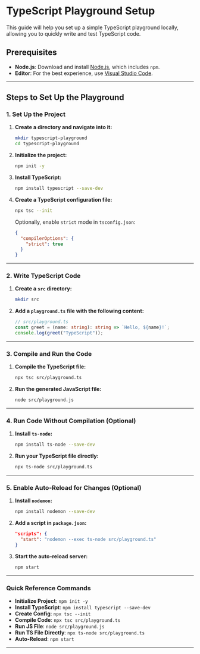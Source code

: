 # TypeScript Playground Setup

This guide will help you set up a simple TypeScript playground locally, allowing you to quickly write and test TypeScript code.

## Prerequisites

- **Node.js**: Download and install [Node.js](https://nodejs.org/), which includes `npm`.
- **Editor**: For the best experience, use [Visual Studio Code](https://code.visualstudio.com/).

---

## Steps to Set Up the Playground

### 1. Set Up the Project

1. **Create a directory and navigate into it:**

   ```bash
   mkdir typescript-playground
   cd typescript-playground
   ```

2. **Initialize the project:**

   ```bash
   npm init -y
   ```

3. **Install TypeScript:**

   ```bash
   npm install typescript --save-dev
   ```

4. **Create a TypeScript configuration file:**
   ```bash
   npx tsc --init
   ```
   Optionally, enable `strict` mode in `tsconfig.json`:
   ```json
   {
     "compilerOptions": {
       "strict": true
     }
   }
   ```

---

### 2. Write TypeScript Code

1. **Create a `src` directory:**

   ```bash
   mkdir src
   ```

2. **Add a `playground.ts` file with the following content:**
   ```typescript
   // src/playground.ts
   const greet = (name: string): string => `Hello, ${name}!`;
   console.log(greet("TypeScript"));
   ```

---

### 3. Compile and Run the Code

1. **Compile the TypeScript file:**

   ```bash
   npx tsc src/playground.ts
   ```

2. **Run the generated JavaScript file:**
   ```bash
   node src/playground.js
   ```

---

### 4. Run Code Without Compilation (Optional)

1. **Install `ts-node`:**

   ```bash
   npm install ts-node --save-dev
   ```

2. **Run your TypeScript file directly:**
   ```bash
   npx ts-node src/playground.ts
   ```

---

### 5. Enable Auto-Reload for Changes (Optional)

1. **Install `nodemon`:**

   ```bash
   npm install nodemon --save-dev
   ```

2. **Add a script in `package.json`:**

   ```json
   "scripts": {
     "start": "nodemon --exec ts-node src/playground.ts"
   }
   ```

3. **Start the auto-reload server:**
   ```bash
   npm start
   ```

---

### Quick Reference Commands

- **Initialize Project**: `npm init -y`
- **Install TypeScript**: `npm install typescript --save-dev`
- **Create Config**: `npx tsc --init`
- **Compile Code**: `npx tsc src/playground.ts`
- **Run JS File**: `node src/playground.js`
- **Run TS File Directly**: `npx ts-node src/playground.ts`
- **Auto-Reload**: `npm start`

---
